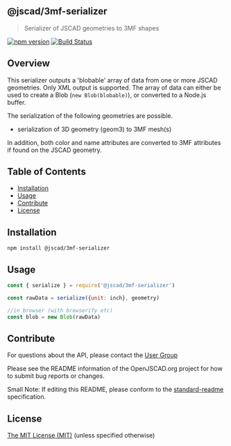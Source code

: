 ## @jscad/3mf-serializer

> Serializer of JSCAD geometries to 3MF shapes

[![npm version](https://badge.fury.io/js/%40jscad%2F3mf-serializer.svg)](https://badge.fury.io/js/%40jscad%2F3mf-serializer)
[![Build Status](https://travis-ci.org/jscad/io.svg)](https://travis-ci.org/jscad/3mf-serializer)

## Overview

This serializer outputs a 'blobable' array of data from one or more JSCAD geometries. Only XML output is supported.
The array of data can either be used to create a Blob (`new Blob(blobable)`), or converted to a Node.js buffer.

The serialization of the following geometries are possible.
- serialization of 3D geometry (geom3) to 3MF mesh(s)

In addition, both color and name attributes are converted to 3MF attributes if found on the JSCAD geometry.

## Table of Contents

- [Installation](#installation)
- [Usage](#usage)
- [Contribute](#contribute)
- [License](#license)

## Installation

```
npm install @jscad/3mf-serializer
```

## Usage

```javascript
const { serialize } = require('@jscad/3mf-serializer')

const rawData = serialize({unit: inch}, geometry)

//in browser (with browserify etc)
const blob = new Blob(rawData)

```

## Contribute

For questions about the API, please contact the [User Group](https://openjscad.xyz/forum.html)

Please see the README information of the OpenJSCAD.org project for how to submit bug reports or changes.

Small Note: If editing this README, please conform to the [standard-readme](https://github.com/RichardLitt/standard-readme) specification.

## License

[The MIT License (MIT)](./LICENSE)
(unless specified otherwise)
